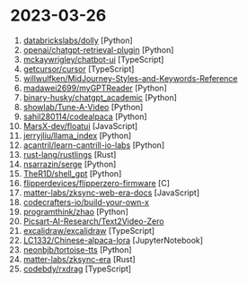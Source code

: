 # 2023-03-26

1. [databrickslabs/dolly](https://github.com/databrickslabs/dolly "") [Python]
2. [openai/chatgpt-retrieval-plugin](https://github.com/openai/chatgpt-retrieval-plugin "") [Python]
3. [mckaywrigley/chatbot-ui](https://github.com/mckaywrigley/chatbot-ui "An open-source ChatGPT UI.") [TypeScript]
4. [getcursor/cursor](https://github.com/getcursor/cursor "An editor made for programming with AI 🤖") [TypeScript]
5. [willwulfken/MidJourney-Styles-and-Keywords-Reference](https://github.com/willwulfken/MidJourney-Styles-and-Keywords-Reference "A reference containing Styles and Keywords that you can use with MidJourney AI. There are also pages showing resolution comparison, image weights, and much more!") 
6. [madawei2699/myGPTReader](https://github.com/madawei2699/myGPTReader "myGPTReader is a slack bot that can read any webpage, ebook, video(YouTube) or document and summarize it with chatGPT. It can also talk to you via voice using the content in the channel.") [Python]
7. [binary-husky/chatgpt_academic](https://github.com/binary-husky/chatgpt_academic "中科院科研工作专用ChatGPT，特别优化学术Paper润色体验，支持自定义快捷按钮，支持markdown表格显示，Tex公式双显示，代码显示功能完善，新增本地Python工程剖析功能/自我剖析功能") [Python]
8. [showlab/Tune-A-Video](https://github.com/showlab/Tune-A-Video "Tune-A-Video: One-Shot Tuning of Image Diffusion Models for Text-to-Video Generation") [Python]
9. [sahil280114/codealpaca](https://github.com/sahil280114/codealpaca "") [Python]
10. [MarsX-dev/floatui](https://github.com/MarsX-dev/floatui "Beautiful and responsive UI components and templates for React and Vue (soon) with Tailwind CSS.") [JavaScript]
11. [jerryjliu/llama_index](https://github.com/jerryjliu/llama_index "LlamaIndex (GPT Index) is a project that provides a central interface to connect your LLM's with external data.") [Python]
12. [acantril/learn-cantrill-io-labs](https://github.com/acantril/learn-cantrill-io-labs "Standard and Advanced Demos for learn.cantrill.io courses") [Python]
13. [rust-lang/rustlings](https://github.com/rust-lang/rustlings "🦀 Small exercises to get you used to reading and writing Rust code!") [Rust]
14. [nsarrazin/serge](https://github.com/nsarrazin/serge "A web interface for chatting with Alpaca through llama.cpp. Fully dockerized, with an easy to use API.") [Python]
15. [TheR1D/shell_gpt](https://github.com/TheR1D/shell_gpt "A command-line productivity tool powered by ChatGPT, will help you accomplish your tasks faster and more efficiently.") [Python]
16. [flipperdevices/flipperzero-firmware](https://github.com/flipperdevices/flipperzero-firmware "Flipper Zero firmware source code") [C]
17. [matter-labs/zksync-web-era-docs](https://github.com/matter-labs/zksync-web-era-docs "zkSync Era Documentation") [JavaScript]
18. [codecrafters-io/build-your-own-x](https://github.com/codecrafters-io/build-your-own-x "Master programming by recreating your favorite technologies from scratch.") 
19. [programthink/zhao](https://github.com/programthink/zhao "【编程随想】整理的《太子党关系网络》，专门揭露赵国的权贵") [Python]
20. [Picsart-AI-Research/Text2Video-Zero](https://github.com/Picsart-AI-Research/Text2Video-Zero "Text-to-Image Diffusion Models are Zero-Shot Video Generators") 
21. [excalidraw/excalidraw](https://github.com/excalidraw/excalidraw "Virtual whiteboard for sketching hand-drawn like diagrams") [TypeScript]
22. [LC1332/Chinese-alpaca-lora](https://github.com/LC1332/Chinese-alpaca-lora "骆驼:A Chinese finetuned instruction LLaMA. Developed by 陈启源 @ 华中师范大学 & 李鲁鲁 @ 商汤科技 & 冷子昂 @ 商汤科技") [JupyterNotebook]
23. [neonbjb/tortoise-tts](https://github.com/neonbjb/tortoise-tts "A multi-voice TTS system trained with an emphasis on quality") [Python]
24. [matter-labs/zksync-era](https://github.com/matter-labs/zksync-era "zkSync era") [Rust]
25. [codebdy/rxdrag](https://github.com/codebdy/rxdrag "Design anything based on HTML, 可视化编辑， 设计一切基于HMTL的东西，模块化设计") [TypeScript]
